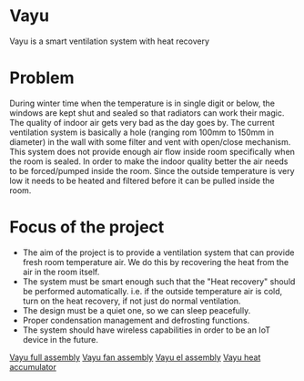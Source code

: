 # Vayu
Vayu is a smart ventilation system with heat recovery

# Problem
During winter time when the temperature is in single digit or below, the windows are kept shut and sealed so that radiators can work their magic.
The quality of indoor air gets very bad as the day goes by. The current ventilation system is basically a hole (ranging rom 100mm to 150mm in diameter) in the wall with some filter and vent with open/close mechanism.
This system does not provide enough air flow inside room specifically when the room is sealed. In order to make the indoor quality better the air needs to be forced/pumped inside the room.
Since the outside temperature is very low it needs to be heated and filtered before it can be pulled inside the room. 

# Focus of the project
- The aim of the project is to provide a ventilation system that can provide fresh room temperature air. We do this by recovering the heat from the air in the room itself.
- The system must be smart enough such that the "Heat recovery" should be performed automatically. i.e. if the outside temperature air is cold, turn on the heat recovery, if not just do normal ventilation.
- The design must be a quiet one, so we can sleep peacefully.
- Proper condensation management and defrosting functions.
- The system should have wireless capabilities in order to be an IoT device in the future.

[Vayu full assembly](mfg/images/Vayu-assembly-section-view.png "Vayu-assembly-section-view-image")
[Vayu fan assembly](mfg/images/Vayu-fan_assembly.png "Vayu-fan_assembly-image")
[Vayu el assembly](mfg/images/Vayu-fan_assembly-electronics.png "Vayu-el-image")
[Vayu heat accumulator](mfg/images/Vayu-heat-accumulator-module.png "Vayu-heat-accumulator-image")
